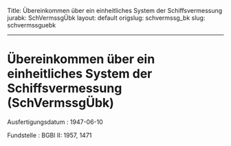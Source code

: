 Title: Übereinkommen über ein einheitliches System der Schiffsvermessung
jurabk: SchVermssgÜbk
layout: default
origslug: schvermssg_bk
slug: schvermssguebk

---

# Übereinkommen über ein einheitliches System der Schiffsvermessung (SchVermssgÜbk)

Ausfertigungsdatum
:   1947-06-10

Fundstelle
:   BGBl II: 1957, 1471


